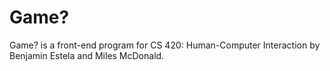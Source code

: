 # Game?
Game? is a front-end program for CS 420: Human-Computer Interaction by Benjamin Estela and Miles McDonald.  
